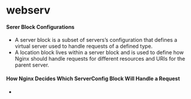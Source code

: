 # webserv

#### Serer Block Configurations
  - A server block is a subset of servers’s configuration that defines a virtual server used to handle requests of a defined type.
  - A location block lives within a server block and is used to define how Nginx should handle requests for different resources and URIs for the parent server.
#### How Nginx Decides Which ServerConfig Block Will Handle a Request
  - 
